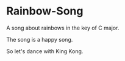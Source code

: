 # Rainbow-Song

A song about rainbows in the key of C major.

The song is a happy song.

So let's dance with King Kong.
